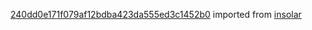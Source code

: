 [240dd0e171f079af12bdba423da555ed3c1452b0](https://github.com/insolar/insolar/commit/240dd0e171f079af12bdba423da555ed3c1452b0) imported from [insolar](https://github.com/insolar/insolar)
